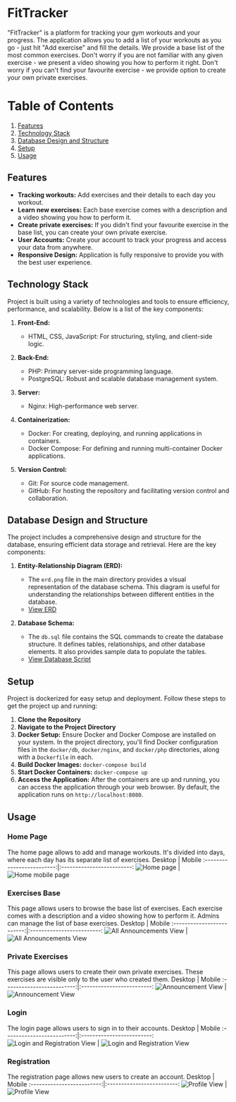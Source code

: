 # FitTracker

"FitTracker" is a platform for tracking your gym workouts and your progress. The application allows you to add a list of your workouts as you go - just hit "Add exercise" and fill the details. We provide a base list of the most common exercises. Don't worry if you are not familiar with any given exercise - we present a video showing you how to perform it right. Don't worry if you can't find your favourite exercise - we provide option to create your own private exercises.

# Table of Contents

1. [Features](#features)
2. [Technology Stack](#technology-stack)
3. [Database Design and Structure](#database-design-and-structure)
4. [Setup](#setup)
5. [Usage](#usage)

## Features

- **Tracking workouts:** Add exercises and their details to each day you workout.
- **Learn new exercises:** Each base exercise comes with a description and a video showing you how to perform it.
- **Create private exercises:** If you didn't find your favourite exercise in the base list, you can create your own private exercise.
- **User Accounts:** Create your account to track your progress and access your data from anywhere.
- **Responsive Design:** Application is fully responsive to provide you with the best user experience.

## Technology Stack

Project is built using a variety of technologies and tools to ensure efficiency, performance, and scalability. Below is a list of the key components:

1. **Front-End:**

   - HTML, CSS, JavaScript: For structuring, styling, and client-side logic.

2. **Back-End:**

   - PHP: Primary server-side programming language.
   - PostgreSQL: Robust and scalable database management system.

3. **Server:**

   - Nginx: High-performance web server.

4. **Containerization:**

   - Docker: For creating, deploying, and running applications in containers.
   - Docker Compose: For defining and running multi-container Docker applications.

5. **Version Control:**
   - Git: For source code management.
   - GitHub: For hosting the repository and facilitating version control and collaboration.

## Database Design and Structure

The project includes a comprehensive design and structure for the database, ensuring efficient data storage and retrieval. Here are the key components:

1. **Entity-Relationship Diagram (ERD):**

   - The `erd.png` file in the main directory provides a visual representation of the database schema. This diagram is useful for understanding the relationships between different entities in the database.
   - [View ERD](./erd.png)

2. **Database Schema:**
   - The `db.sql` file contains the SQL commands to create the database structure. It defines tables, relationships, and other database elements. It also provides sample data to populate the tables.
   - [View Database Script](./script.sql)

## Setup

Project is dockerized for easy setup and deployment. Follow these steps to get the project up and running:

1. **Clone the Repository**
2. **Navigate to the Project Directory**
3. **Docker Setup:**
   Ensure Docker and Docker Compose are installed on your system. In the project directory, you'll find Docker configuration files in the `docker/db`, `docker/nginx`, and `docker/php` directories, along with a `Dockerfile` in each.
4. **Build Docker Images:**
   `docker-compose build`
5. **Start Docker Containers:**
   `docker-compose up`
6. **Access the Application:**
   After the containers are up and running, you can access the application through your web browser. By default, the application runs on `http://localhost:8080`.

## Usage

### Home Page

The home page allows to add and manage workouts. It's divided into days, where each day has its separate list of exercises.
Desktop | Mobile
:-------------------------:|:-------------------------:
![Home page](demo_images/home-desktop.png) | ![Home mobile page](demo_images/home-mobile.png)

### Exercises Base

This page allows users to browse the base list of exercises. Each exercise comes with a description and a video showing how to perform it. Admins can manage the list of base exercises.
Desktop | Mobile
:-------------------------:|:-------------------------:
![All Announcements View](demo_images/exercises_base-desktop.png) | ![All Announcements View](demo_images/exercises_base-mobile.png)

### Private Exercises

This page allows users to create their own private exercises. These exercises are visible only to the user who created them.
Desktop | Mobile
:-------------------------:|:-------------------------:
![Announcement View](demo_images/private_exercises-desktop.png) | ![Announcement View](demo_images/private_exercises-mobile.png)

### Login

The login page allows users to sign in to their accounts.
Desktop | Mobile
:-------------------------:|:-------------------------:
![Login and Registration View](demo_images/login-desktop.png) | ![Login and Registration View](demo_images/login-mobile.png)

### Registration

The registration page allows new users to create an account.
Desktop | Mobile
:-------------------------:|:-------------------------:
![Profile View](demo_images/registration-desktop.png) | ![Profile View](demo_images/registration-mobile.png)
